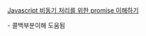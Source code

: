 [Javascript 비동기 처리를 위한 promise 이해하기](https://velog.io/@cyranocoding/2019-08-02-1808-%EC%9E%91%EC%84%B1%EB%90%A8-5hjytwqpqj#%EB%B0%B0%EA%B2%BD%EC%A7%80%EC%8B%9D)

[](https://techlog.io/Javascript/General/%EC%9E%90%EB%B0%94%EC%8A%A4%ED%81%AC%EB%A6%BD%ED%8A%B8-%EB%B9%84%EB%8F%99%EA%B8%B0%ED%86%B5%EC%8B%A0-callback-promise-async-await-%EC%9D%B4%ED%95%B4%ED%95%98%EA%B8%B0/) - 콜백부분이해 도움됨
